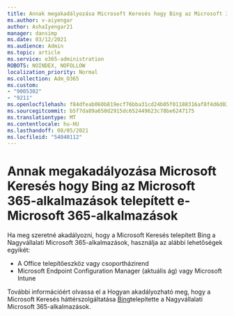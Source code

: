 ```yaml
---
title: Annak megakadályozása Microsoft Keresés hogy Bing az Microsoft 365-alkalmazások telepített e-Microsoft 365-alkalmazások
ms.author: v-aiyengar
author: AshaIyengar21
manager: dansimp
ms.date: 03/12/2021
ms.audience: Admin
ms.topic: article
ms.service: o365-administration
ROBOTS: NOINDEX, NOFOLLOW
localization_priority: Normal
ms.collection: Adm_O365
ms.custom:
- "9005302"
- "9211"
ms.openlocfilehash: f84dfeab060b819ecf76bba31cd24b05f01188316af8f4d6d02e205f8dd18b97
ms.sourcegitcommit: b5f7da89a650d2915dc652449623c78be6247175
ms.translationtype: MT
ms.contentlocale: hu-HU
ms.lasthandoff: 08/05/2021
ms.locfileid: "54040112"
---
```

# <a name="prevent-microsoft-search-in-bing-from-installing-with-microsoft-365-apps"></a>Annak megakadályozása Microsoft Keresés hogy Bing az Microsoft 365-alkalmazások telepített e-Microsoft 365-alkalmazások

Ha meg szeretné akadályozni, hogy a Microsoft Keresés telepített Bing a Nagyvállalati Microsoft 365-alkalmazások, használja az alábbi lehetőségek egyikét:

- A Office telepítőeszköz vagy csoportházirend
- Microsoft Endpoint Configuration Manager (aktuális ág) vagy Microsoft Intune

További információért olvassa el a Hogyan akadályozható meg, hogy a Microsoft Keresés háttérszolgáltatása [Bing](https://go.microsoft.com/fwlink/?linkid=2151946)telepítette a Nagyvállalati Microsoft 365-alkalmazások.
